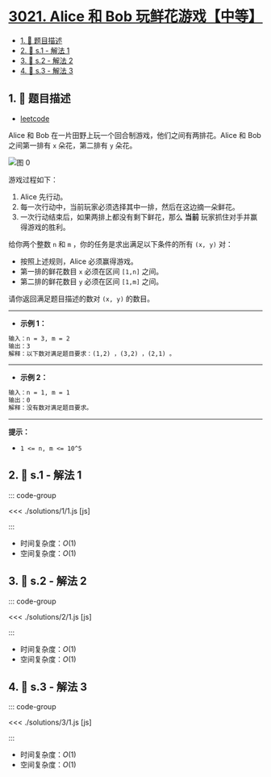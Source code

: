 # [3021. Alice 和 Bob 玩鲜花游戏【中等】](https://github.com/tnotesjs/TNotes.leetcode/tree/main/notes/3021.%20Alice%20%E5%92%8C%20Bob%20%E7%8E%A9%E9%B2%9C%E8%8A%B1%E6%B8%B8%E6%88%8F%E3%80%90%E4%B8%AD%E7%AD%89%E3%80%91)

<!-- region:toc -->

- [1. 📝 题目描述](#1--题目描述)
- [2. 🎯 s.1 - 解法 1](#2--s1---解法-1)
- [3. 🎯 s.2 - 解法 2](#3--s2---解法-2)
- [4. 🎯 s.3 - 解法 3](#4--s3---解法-3)

<!-- endregion:toc -->

## 1. 📝 题目描述

- [leetcode](https://leetcode.cn/problems/alice-and-bob-playing-flower-game/)

Alice 和 Bob 在一片田野上玩一个回合制游戏，他们之间有两排花。Alice 和 Bob 之间第一排有 `x` 朵花，第二排有 `y` 朵花。

![图 0](https://cdn.jsdelivr.net/gh/tnotesjs/imgs@main/2025-09-28-21-40-13.png)

游戏过程如下：

1. Alice 先行动。
2. 每一次行动中，当前玩家必须选择其中一排，然后在这边摘一朵鲜花。
3. 一次行动结束后，如果两排上都没有剩下鲜花，那么 **当前** 玩家抓住对手并赢得游戏的胜利。

给你两个整数 `n` 和 `m` ，你的任务是求出满足以下条件的所有 `(x, y)` 对：

- 按照上述规则，Alice 必须赢得游戏。
- 第一排的鲜花数目 `x` 必须在区间 `[1,n]` 之间。
- 第二排的鲜花数目 `y` 必须在区间 `[1,m]` 之间。

请你返回满足题目描述的数对 `(x, y)` 的数目。

---

- **示例 1：**

```txt
输入：n = 3, m = 2
输出：3
解释：以下数对满足题目要求：(1,2) ，(3,2) ，(2,1) 。
```

---

- **示例 2：**

```txt
输入：n = 1, m = 1
输出：0
解释：没有数对满足题目要求。
```

---

**提示：**

- `1 <= n, m <= 10^5`

## 2. 🎯 s.1 - 解法 1

::: code-group

<<< ./solutions/1/1.js [js]

:::

- 时间复杂度：$O(1)$
- 空间复杂度：$O(1)$

## 3. 🎯 s.2 - 解法 2

::: code-group

<<< ./solutions/2/1.js [js]

:::

- 时间复杂度：$O(1)$
- 空间复杂度：$O(1)$

## 4. 🎯 s.3 - 解法 3

::: code-group

<<< ./solutions/3/1.js [js]

:::

- 时间复杂度：$O(1)$
- 空间复杂度：$O(1)$
